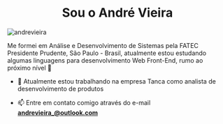 <h1 align="center">Sou o André Vieira</h1>

<p align="left"> <img src="https://komarev.com/ghpvc/?username=dehvieira" alt="andrevieira" /> </p>

<p align="left">
 Me formei em Análise e Desenvolvimento de Sistemas pela FATEC Presidente Prudente, São Paulo - Brasil, atualmente estou estudando algumas linguagens para desenvolvimento Web Front-End, rumo ao próximo nível 🚀
</p>

- 🔭 Atualmente estou trabalhando na empresa Tanca como analista de desenvolvimento de produtos

- 📫 Entre em contato comigo através do e-mail **andrevieira_@outlook.com**
